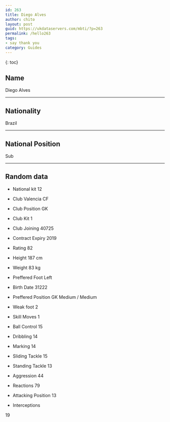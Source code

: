 ```yaml
---
id: 263
title: Diego Alves
author: chito
layout: post
guid: https://ukdataservers.com/mbti/?p=263
permalink: /hello263
tags:
- say thank you
category: Guides
---
```



{: toc}

## Name  
Diego Alves 

* * *

## Nationality  
Brazil 

* * *

## National Position  
Sub 

* * *

## Random data 

  * National kit 
12 

  * Club 
Valencia CF 

  * Club Position 
GK 

  * Club Kit 
1 

  * Club Joining 
40725 

  * Contract Expiry 
2019 

  * Rating 
82 

  * Height 
187 cm 

  * Weight 
83 kg 

  * Preffered Foot 
Left 

  * Birth Date 
31222 

  * Preffered Position 
GK Medium / Medium 

  * Weak foot 
2 

  * Skill Moves 
1 

  * Ball Control 
15 

  * Dribbling 
14 

  * Marking 
14 

  * Sliding Tackle 
15 

  * Standing Tackle 
13 

  * Aggression 
44 

  * Reactions 
79 

  * Attacking Position 
13 

  * Interceptions 

19